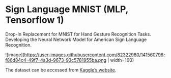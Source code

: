 # Sign Language MNIST (MLP, Tensorflow 1) 
Drop-In Replacement for MNIST for Hand Gesture Recognition Tasks.
Developing the Neural Network Model for American Sign Language Recognition.

![image](https://user-images.githubusercontent.com/82322980/141560796-f86d84c4-49f7-4a3d-9673-93c5781955ba.png | width=100)

The dataset can be accessed from [Kaggle’s website](https://www.kaggle.com/datamunge/sign-language-mnist). 
